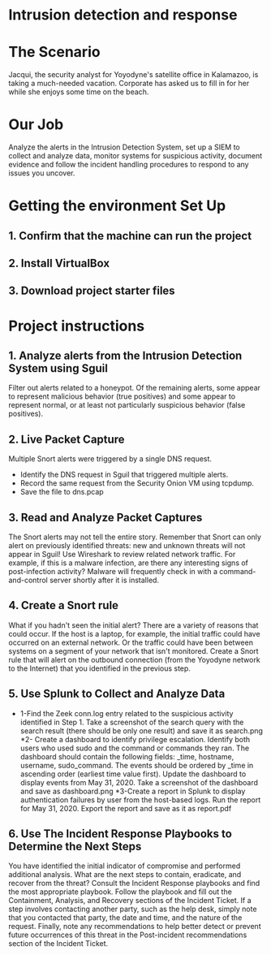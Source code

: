 # Intrusion detection and response

# The Scenario
Jacqui, the security analyst for Yoyodyne's satellite office in Kalamazoo, is taking a much-needed vacation. Corporate has asked us to fill in for her while she enjoys some time on the 
beach. 

# Our Job
Analyze the alerts in the Intrusion Detection System, set up a SIEM to collect and analyze data, monitor systems for suspicious activity, document evidence and follow the incident
handling procedures to respond to any issues you uncover.

# Getting the environment Set Up
## 1. Confirm that the machine can run the project
## 2. Install VirtualBox 
## 3. Download project starter files

# Project instructions
## 1. Analyze alerts from the Intrusion Detection System using Sguil
Filter out alerts related to a honeypot. Of the remaining alerts, some appear to represent malicious behavior (true positives) and some appear to represent normal, or at least not particularly suspicious behavior (false positives). 

## 2. Live Packet Capture
Multiple Snort alerts were triggered by a single DNS request.
* Identify the DNS request in Sguil that triggered multiple alerts.
* Record the same request from the Security Onion VM using tcpdump.
* Save the file to dns.pcap 

## 3. Read and Analyze Packet Captures
The Snort alerts may not tell the entire story. Remember that Snort can only alert on previously identified threats: new and unknown threats will not appear in Sguil! Use Wireshark to review related network traffic. For example, if this is a malware infection, are there any interesting signs of post-infection activity? Malware will frequently check in with a command-and-control server shortly after it is installed.

## 4. Create a Snort rule
What if you hadn't seen the initial alert? There are a variety of reasons that could occur. If the host is a laptop, for example, the initial traffic could have occurred on an external network. Or the traffic could have been between systems on a segment of your network that isn't monitored. Create a Snort rule that will alert on the outbound connection (from the Yoyodyne network to the Internet) that you identified in the previous step.

## 5. Use Splunk to Collect and Analyze Data
* 1-Find the Zeek conn.log entry related to the suspicious activity identified in Step 1. Take a screenshot of the search query with the search result (there should be only one result) and save it as search.png
*2- Create a dashboard to identify privilege escalation. Identify both users who used sudo and the command or commands they ran. The dashboard should contain the following fields: _time, hostname, username, sudo_command. The events should be ordered by _time in ascending order (earliest time value first). Update the dashboard to display events from May 31, 2020. Take a screenshot of the dashboard and save as dashboard.png
*3-Create a report in Splunk to display authentication failures by user from the host-based logs. Run the report for May 31, 2020. Export the report and save as it as report.pdf

## 6. Use The Incident Response Playbooks to Determine the Next Steps
You have identified the initial indicator of compromise and performed additional analysis. What are the next steps to contain, eradicate, and recover from the threat?
Consult the Incident Response playbooks and find the most appropriate playbook. Follow the playbook and fill out the Containment, Analysis, and Recovery sections of the Incident Ticket. If a step involves contacting another party, such as the help desk, simply note that you contacted that party, the date and time, and the nature of the request.
Finally, note any recommendations to help better detect or prevent future occurrences of this threat in the Post-incident recommendations section of the Incident Ticket.
